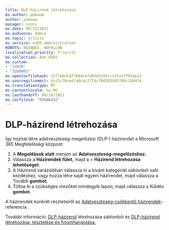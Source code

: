 ```yaml
---
title: DLP-házirend létrehozása
ms.author: pebaum
author: pebaum
manager: scotv
ms.date: 09/15/2021
ms.audience: Admin
ms.topic: article
ms.service: o365-administration
ROBOTS: NOINDEX, NOFOLLOW
localization_priority: Priority
ms.collection: Adm_O365
ms.custom:
- "13838"
- "3200001"
ms.openlocfilehash: 1277ebd54f7684cefd45d2292cc33fe37f93ab21
ms.sourcegitcommit: dcd1c76ced1a0cec27f4cf8d383593760c198424
ms.translationtype: MT
ms.contentlocale: hu-HU
ms.lasthandoff: 09/18/2021
ms.locfileid: "59506432"
---
```

# <a name="create-dlp-policy"></a>DLP-házirend létrehozása

Így hozhat létre adatveszteség-megelőzési (DLP-) házirendet a Microsoft 365 Megfelelőségi központ:

1. A **Megoldások alatt** menjen az **Adatveszteség-megelőzéshez.**
1. Válassza a **Házirendek fület,** majd a + **Házirend létrehozása lehetőséget.**   
1. A Házirend varázslóban válassza ki a kívánt kategóriát sablonból való kezdéshez, vagy hozza létre saját egyéni házirendet, majd válassza a Tovább **gombot.**
1. Töltse ki a szükséges mezőket mindegyik lapon, majd válassza a Küldés **gombot.**

A házirendek konkrét részleteiről az [Adatveszteség-csökkentő házirendek](https://docs.microsoft.com/microsoft-365/compliance/dlp-policy-reference)– referencia .

További információ: [DLP-házirend](https://docs.microsoft.com/microsoft-365/compliance/create-a-dlp-policy-from-a-template) létrehozása sablonból és [DLP-házirend létrehozása, tesztelése és finomhangolása.](https://docs.microsoft.com/microsoft-365/compliance/create-test-tune-dlp-policy)